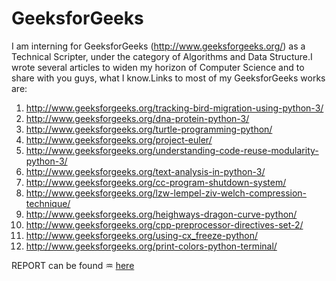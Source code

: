 # GeeksforGeeks
I am interning for GeeksforGeeks (http://www.geeksforgeeks.org/) as a Technical Scripter, under the category of Algorithms and Data Structure.I wrote several articles to widen my horizon of Computer Science and to share with you guys, what I know.Links to most of my GeeksforGeeks works are:
01. http://www.geeksforgeeks.org/tracking-bird-migration-using-python-3/
02. http://www.geeksforgeeks.org/dna-protein-python-3/
03. http://www.geeksforgeeks.org/turtle-programming-python/
04. http://www.geeksforgeeks.org/project-euler/
05. http://www.geeksforgeeks.org/understanding-code-reuse-modularity-python-3/
06. http://www.geeksforgeeks.org/text-analysis-in-python-3/
07. http://www.geeksforgeeks.org/cc-program-shutdown-system/
08. http://www.geeksforgeeks.org/lzw-lempel-ziv-welch-compression-technique/
09. http://www.geeksforgeeks.org/heighways-dragon-curve-python/
10. http://www.geeksforgeeks.org/cpp-preprocessor-directives-set-2/
11. http://www.geeksforgeeks.org/using-cx_freeze-python/
12. http://www.geeksforgeeks.org/print-colors-python-terminal/

REPORT can be found ♒ [here](https://drive.google.com/file/d/17WSdA97HEU9O_5I0pfH9of9pvUMwKjOi/view?usp=sharing) 
